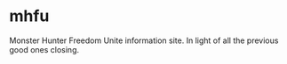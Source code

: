 # mhfu
Monster Hunter Freedom Unite information site. In light of all the previous good ones closing.
